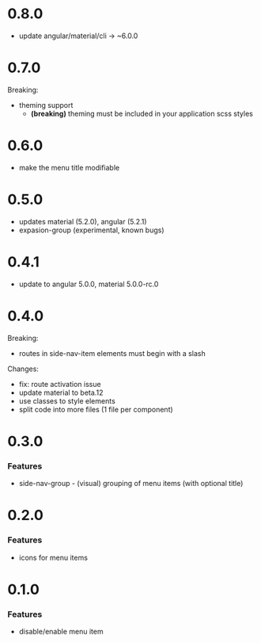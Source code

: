 # 0.8.0

* update angular/material/cli -> ~6.0.0

# 0.7.0

Breaking: 
* theming support
   * __(breaking)__ theming must be included in your application scss styles

# 0.6.0

* make the menu title modifiable

# 0.5.0

* updates material (5.2.0), angular (5.2.1)
* expasion-group (experimental, known bugs)

# 0.4.1

* update to angular 5.0.0, material 5.0.0-rc.0

# 0.4.0

Breaking: 
- routes in side-nav-item elements must begin with a slash
 

Changes: 
* fix: route activation issue
* update material to  beta.12
* use classes to style elements
* split code into more files (1 file per component)

# 0.3.0

### Features

* side-nav-group - (visual) grouping of menu items (with optional title)

# 0.2.0

### Features

* icons for menu items

# 0.1.0

### Features

* disable/enable menu item